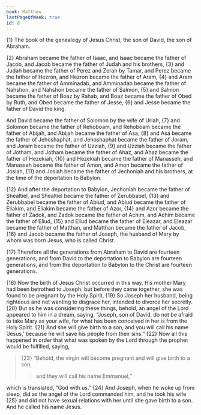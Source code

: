 ```yaml
---
book: Matthew
lastPageOfWeek: true
id: 8
---
```


{1} The book of the genealogy of Jesus Christ, the son of David, the son of Abraham.

{2} Abraham became the father of Isaac, and Isaac became the father of Jacob, and Jacob became the father of Judah and his brothers, {3} and Judah became the father of Perez and Zerah by Tamar, and Perez became the father of Hezron, and Hezron became the father of Aram, {4} and Aram became the father of Amminadab, and Amminadab became the father of Nahshon, and Nahshon became the father of Salmon, {5} and Salmon became the father of Boaz by Rahab, and Boaz became the father of Obed by Ruth, and Obed became the father of Jesse, {6} and Jesse became the father of David the king.

And David became the father of Solomon by the wife of Uriah, {7} and Solomon became the father of Rehoboam, and Rehoboam became the father of Abijah, and Abijah became the father of Asa, {8} and Asa became the father of Jehoshaphat, and Jehoshaphat became the father of Joram, and Joram became the father of Uzziah, {9} and Uzziah became the father of Jotham, and Jotham became the father of Ahaz, and Ahaz became the father of Hezekiah, {10} and Hezekiah became the father of Manasseh, and Manasseh became the father of Amon, and Amon became the father of Josiah, {11} and Josiah became the father of Jechoniah and his brothers, at the time of the deportation to Babylon.

{12} And after the deportation to Babylon, Jechoniah became the father of Shealtiel, and Shealtiel became the father of Zerubbabel, {13} and Zerubbabel became the father of Abiud, and Abiud became the father of Eliakim, and Eliakim became the father of Azor, {14} and Azor became the father of Zadok, and Zadok became the father of Achim, and Achim became the father of Eliud, {15} and Eliud became the father of Eleazar, and Eleazar became the father of Matthan, and Matthan became the father of Jacob, {16} and Jacob became the father of Joseph, the husband of Mary by whom was born Jesus, who is called Christ.

{17} Therefore all the generations from Abraham to David are fourteen generations, and from David to the deportation to Babylon are fourteen generations, and from the deportation to Babylon to the Christ are fourteen generations.

{18} Now the birth of Jesus Christ occurred in this way. His mother Mary had been betrothed to Joseph, but before they came together, she was found to be pregnant by the Holy Spirit. {19} So Joseph her husband, being righteous and not wanting to disgrace her, intended to divorce her secretly. {20} But as he was considering these things, behold, an angel of the Lord appeared to him in a dream, saying, “Joseph, son of David, do not be afraid to take Mary as your wife, for what has been conceived in her is from the Holy Spirit. {21} And she will give birth to a son, and you will call his name ‘Jesus,’ because he will save his people from their sins.” {22} Now all this happened in order that what was spoken by the Lord through the prophet would be fulfilled, saying,

> {23} “Behold, the virgin will become pregnant and will give birth to a son,
>> and they will call his name Emmanuel,”

which is translated, “God with us.” {24} And Joseph, when he woke up from sleep, did as the angel of the Lord commanded him, and he took his wife
{25} and did not have sexual relations with her until she gave birth to a son. And he called his name Jesus.